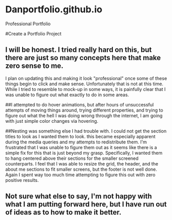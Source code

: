 # Danportfolio.github.io
Professional Portfolio

#Create a Portfolio Project

## I will be honest. I tried really hard on this, but there are just so many concepts here that make zero sense to me. 
I plan on updating this and making it look "professional" once some of these things begin to click and make sense.
Unfortunately that is not at this time. While I tried to resemble to mock-up in some ways, it is painfully clear that 
I was unable to figure out what exactly to do in some areas.

##I attempted to do hover animations, but after hours of unsuccessful attempts of moving things around, trying different 
properties, and trying to figure out what the hell I was doing wrong through the internet, I am going with just simple
color changes via hovering.

##Nesting was something else I had trouble with. I could not get the section titles to look as I wanted them to look. 
this became especially apparent during the media queries and my attempts to redistribute them. I'm frustrated that I
was unable to figure them out as it seems like there is a simple fix for this that is just beyond my grasp. Specifically,
I wanted them to hang centered above their sections for the smaller screened counterparts. I feel that I was able to resize
the grid, the header, and the about me sections to fit smaller screens, but the footer is not well done. Again I spent way
too much time attempting to figure this out with zero positive results.

## Not sure what else to say, I'm not happy with what I am putting forward here, but I have run out of ideas as to how to make it better.
